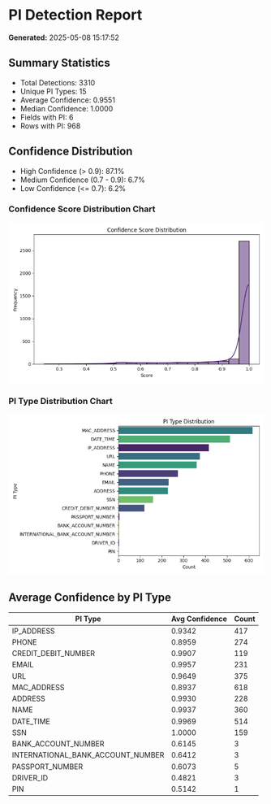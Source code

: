 # PI Detection Report
**Generated:** 2025-05-08 15:17:52

## Summary Statistics
- Total Detections: 3310
- Unique PI Types: 15
- Average Confidence: 0.9551
- Median Confidence: 1.0000
- Fields with PI: 6
- Rows with PI: 968

## Confidence Distribution
- High Confidence (> 0.9): 87.1%
- Medium Confidence (0.7 - 0.9): 6.7%
- Low Confidence (<= 0.7): 6.2%

### Confidence Score Distribution Chart
![Confidence Score Distribution](../charts/confidence_distribution.png)

### PI Type Distribution Chart
![PI Type Distribution](../charts/PI_type_distribution.png)

## Average Confidence by PI Type
| PI Type | Avg Confidence | Count |
|----------|----------------|-------|
| IP_ADDRESS | 0.9342 | 417 |
| PHONE | 0.8959 | 274 |
| CREDIT_DEBIT_NUMBER | 0.9907 | 119 |
| EMAIL | 0.9957 | 231 |
| URL | 0.9649 | 375 |
| MAC_ADDRESS | 0.8937 | 618 |
| ADDRESS | 0.9930 | 228 |
| NAME | 0.9937 | 360 |
| DATE_TIME | 0.9969 | 514 |
| SSN | 1.0000 | 159 |
| BANK_ACCOUNT_NUMBER | 0.6145 | 3 |
| INTERNATIONAL_BANK_ACCOUNT_NUMBER | 0.6412 | 3 |
| PASSPORT_NUMBER | 0.6073 | 5 |
| DRIVER_ID | 0.4821 | 3 |
| PIN | 0.5142 | 1 |